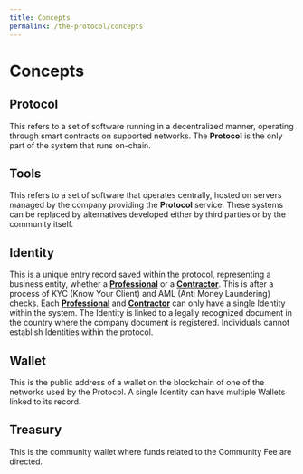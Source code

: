 ```yaml
---
title: Concepts
permalink: /the-protocol/concepts
---
```


# Concepts

## Protocol
This refers to a set of software running in a decentralized manner, operating through smart contracts on supported networks. The **Protocol** is the only part of the system that runs on-chain.

## Tools
This refers to a set of software that operates centrally, hosted on servers managed by the company providing the **Protocol** service. These systems can be replaced by alternatives developed either by third parties or by the community itself.

## Identity 
This is a unique entry record saved within the protocol, representing a business entity, whether a [**Professional**](/the-protocol/roles/#professional) or a [**Contractor**](/the-protocol/roles/#contractor). This is after a process of KYC (Know Your Client) and AML (Anti Money Laundering) checks. Each [**Professional**](/the-protocol/roles/#professional) and [**Contractor**](/the-protocol/roles/#contractor) can only have a single Identity within the system. The Identity is linked to a legally recognized document in the country where the company document is registered. Individuals cannot establish Identities within the protocol.

## Wallet
This is the public address of a wallet on the blockchain of one of the networks used by the Protocol. A single Identity can have multiple Wallets linked to its record.

## Treasury
This is the community wallet where funds related to the Community Fee are directed.